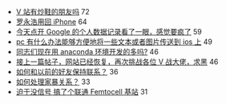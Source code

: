 - [V 站有炒鞋的朋友吗](https://www.v2ex.com/t/606256) 72
- [罗永浩用回 iPhone](https://www.v2ex.com/t/606258) 64
- [今天点开 Google 的个人数据记录看了一眼，感觉要疯了](https://www.v2ex.com/t/606290) 59
- [pc 有什么办法能够方便地将一些文本或者图片传送到 ios 上](https://www.v2ex.com/t/606221) 49
- [同志们现在用 anaconda 环境开发的多吗?](https://www.v2ex.com/t/606233) 46
- [接上一篇帖子，网站已经恢复，再次挑战各位 V 战大佬，求黑](https://www.v2ex.com/t/606239) 46
- [如何和以前的好友保持联系？](https://www.v2ex.com/t/606227) 36
- [如何处理家暴关系？](https://www.v2ex.com/t/606271) 33
- [迫于没信号 搞了个联通 Femtocell 基站](https://www.v2ex.com/t/606272) 31